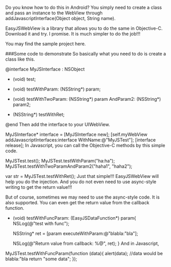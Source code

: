 Do you know how to do this in Android? You simply need to create a class and pass an instance to the WebView through addJavascriptInterface(Object object, String name).

EasyJSWebView is a library that allows you to do the same in Objective-C. Download it and try. I promise. It is much simpler to do the job!!!

You may find the sample project here.

###Some code to demonstrate So basically what you need to do is create a class like this.

@interface MyJSInterface : NSObject

- (void) test;
- (void) testWithParam: (NSString*) param;
- (void) testWithTwoParam: (NSString*) param AndParam2: (NSString*) param2;

- (NSString*) testWithRet;

@end
Then add the interface to your UIWebView.

MyJSInterface* interface = [MyJSInterface new];
[self.myWebView addJavascriptInterfaces:interface WithName:@"MyJSTest"];
[interface release];
In Javascript, you can call the Objective-C methods by this simple code.

MyJSTest.test();
MyJSTest.testWithParam("ha:ha");
MyJSTest.testWithTwoParamAndParam2("haha1", "haha2");

var str = MyJSTest.testWithRet();
Just that simple!!! EasyJSWebView will help you do the injection. And you do not even need to use async-style writing to get the return value!!!

But of course, sometimes we may need to use the async-style code. It is also supported. You can even get the return value from the callback function.

- (void) testWithFuncParam: (EasyJSDataFunction*) param{
  NSLog(@"test with func");
	
	NSString* ret = [param executeWithParam:@"blabla:\"bla"];
	
	NSLog(@"Return value from callback: %@", ret);
}
And in Javascript,

MyJSTest.testWithFuncParam(function (data){
	alert(data); //data would be blabla:"bla
	return "some data";
});
